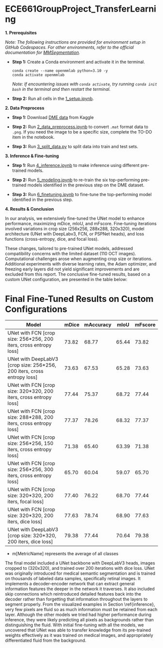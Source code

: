 # ECE661GroupProject_TransferLearning

**1. Prerequisites**

*Note: The following instructions are provided for environment setup in GitHub Codespaces. For other environments, refer to the official documentation for [MMSegmentation](https://mmsegmentation.readthedocs.io/en/latest/get_started.html).*

   + **Step 1:** Create a Conda environment and activate it in the terminal.

        ```
        conda create --name openmmlab python=3.10 -y
        conda activate openmmlab
        ```

        *Note: If encountering issues with `conda activate`, try running `conda init bash` in the terminal and then restart the terminal.*

   + **Step 2:** Run all cells in the [1_setup.ipynb](1_setup.ipynb).


**2. Data Preprocess**

   + **Step 1:** Download [DME data](https://www.kaggle.com/code/atrichatterjee7/unet-imagesegmentation/input) from Kaggle

   + **Step 2:** Run [2_data_preprocess.ipynb](2_data_preprocess.ipynb) to convert `.mat` format data to `.png`. If you need the image to be a specific size, complete the TO-DO item in the notebook.  

   + **Step 3:** Run [3_split_data.py](3_split_data.py) to split data into train and test sets. 


**3. Inference & Fine-tuning**

   + **Step 1:** Run [4_inference.ipynb](4_inference.ipynb) to make inference using different pre-trained models. 

   + **Step 2:** Run [5_modeling.ipynb](5_modeling.ipynb) to re-train the six top-performing pre-trained models identified in the previous step on the DME dataset. 

   + **Step 3:** Run [6_finetuning.ipynb](6_finetuning.ipynb) to fine-tune the top-performing model identified in the previous step.

**4. Results & Conclusion**

In our analysis, we extensively fine-tuned the UNet model to enhance performance, maximizing mDice, mIoU, and mFscore. Fine-tuning iterations involved variations in crop size (256x256, 288x288, 320x320), model architecture (UNet with DeepLabv3, FCN, or PSPNet heads), and loss functions (cross-entropy, dice, and focal loss).

These changes, tailored to pre-trained UNet models, addressed compatibility concerns with the limited dataset (110 OCT images). Computational challenges arose when augmenting crop size or iterations. Additional experiments with diverse learning rates, the Adam optimizer, and freezing early layers did not yield significant improvements and are excluded from this report. The conclusive fine-tuned results, based on a custom UNet configuration, are presented in the table below:

# Final Fine-Tuned Results on Custom Configurations

| Model | mDice | mAccuracy | mIoU | mFscore |
| ------ | ------ | --------- | ---- | ------- |
| UNet with FCN [crop size: 256*256, 200 iters, cross entropy loss] | 73.82 | 68.77 | 65.44 | 73.82 |
| UNet with DeepLabV3 [crop size: 256*256, 200 iters, cross entropy loss] | 73.63 | 67.53 | 65.28 | 73.63 |
| UNet with FCN [crop size: 320*320, 200 iters, cross entropy loss] | 77.44 | 75.37 | 68.72 | 77.44 |
| UNet with FCN [crop size: 288*288, 200 iters, cross entropy loss] | 77.37 | 78.26 | 68.32 | 77.37 |
| UNet with FCN [crop size: 256*256, 150 iters, cross entropy loss] | 71.38 | 65.40 | 63.39 | 71.38 |
| UNet with FCN [crop size: 256*256, 300 iters, cross entropy loss] | 65.70 | 60.04 | 59.07 | 65.70 |
| UNet with FCN [crop size: 320*320, 200 iters, focal loss] | 77.40 | 76.22 | 68.70 | 77.44 |
| UNet with FCN [crop size: 320*320, 200 iters, dice loss] | 77.63 | 78.74 | 68.90 | 77.63 |
| UNet with DeepLabV3 [crop size: 320*320, 200 iters, dice loss] | 79.38 | 77.44 | 70.64 | 79.38 |

* m[MetricName] represents the average of all classes

The final model included a UNet backbone with DeepLabV3 heads, images cropped to (320x320), and trained over 200 iterations with dice loss. UNet was originally introduced for medical semantic segmentation and is trained on thousands of labeled data samples, specifically retinal images. It implements a decoder-encoder network that can extract general information features the deeper in the network it traverses. It also included skip connections which reintroduced detailed features back into the decoder rather than forgetting that information throughout the layers to segment properly. From the visualized examples in Section \ref{inference}, very few pixels are fluid so as much information must be retained from each layer. Although the other models we tried had higher performance during inference, they were likely predicting all pixels as backgrounds rather than distinguishing the fluid. With initial fine-tuning with all the models, we uncovered that UNet was able to transfer knowledge from its pre-trained weights effectively as it was trained on medical images, and appropriately differentiated fluid from the background. 
